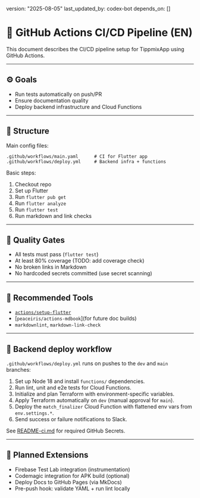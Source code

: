 version: "2025-08-05"
last_updated_by: codex-bot
depends_on: []

# 🚀 GitHub Actions CI/CD Pipeline (EN)

This document describes the CI/CD pipeline setup for TippmixApp using GitHub Actions.

---

## ⚙️ Goals

- Run tests automatically on push/PR
- Ensure documentation quality
- Deploy backend infrastructure and Cloud Functions

---

## 🧩 Structure

Main config files:

```
.github/workflows/main.yaml      # CI for Flutter app
.github/workflows/deploy.yml     # Backend infra + functions
```

Basic steps:

1. Checkout repo
2. Set up Flutter
3. Run `flutter pub get`
4. Run `flutter analyze`
5. Run `flutter test`
6. Run markdown and link checks

---

## 🧪 Quality Gates

- All tests must pass (`flutter test`)
- At least 80% coverage (TODO: add coverage check)
- No broken links in Markdown
- No hardcoded secrets committed (use secret scanning)

---

## 🧰 Recommended Tools

- [`actions/setup-flutter`](https://github.com/marketplace/actions/setup-flutter)
- \[`peaceiris/actions-mdbook`]\(for future doc builds)
- `markdownlint`, `markdown-link-check`

---

## 🚀 Backend deploy workflow

`.github/workflows/deploy.yml` runs on pushes to the `dev` and `main` branches:

1. Set up Node 18 and install `functions/` dependencies.
2. Run lint, unit and e2e tests for Cloud Functions.
3. Initialize and plan Terraform with environment-specific variables.
4. Apply Terraform automatically on `dev` (manual approval for `main`).
5. Deploy the `match_finalizer` Cloud Function with flattened env vars from `env.settings.*`.
6. Send success or failure notifications to Slack.

See [README-ci.md](../../README-ci.md) for required GitHub Secrets.

---

## 🚧 Planned Extensions

- Firebase Test Lab integration (instrumentation)
- Codemagic integration for APK build (optional)
- Deploy Docs to GitHub Pages (via MkDocs)
- Pre-push hook: validate YAML + run lint locally
